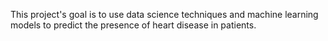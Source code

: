This project's goal is to use data science techniques and machine learning models to predict the presence of heart disease in patients.
